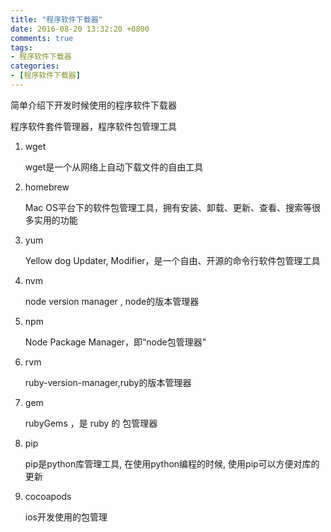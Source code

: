 ```yaml
---
title: "程序软件下载器"
date: 2016-08-20 13:32:20 +0800
comments: true
tags:
- 程序软件下载器
categories:
- [程序软件下载器]
---
```


简单介绍下开发时候使用的程序软件下载器

<!-- more -->

程序软件套件管理器，程序软件包管理工具

1. wget
	
	wget是一个从网络上自动下载文件的自由工具

2. homebrew

	Mac OS平台下的软件包管理工具，拥有安装、卸载、更新、查看、搜索等很多实用的功能

3. yum
	
	Yellow dog Updater, Modifier，是一个自由、开源的命令行软件包管理工具

4. nvm
	
	node version manager , node的版本管理器

5. npm

	Node Package Manager，即“node包管理器”
	
6. rvm
	
	ruby-version-manager,ruby的版本管理器
	
7. gem
	
	rubyGems ，是 ruby 的 包管理器
	
8. pip
	
	pip是python库管理工具, 在使用python编程的时候, 使用pip可以方便对库的更新
	
9. cocoapods
	
	ios开发使用的包管理





